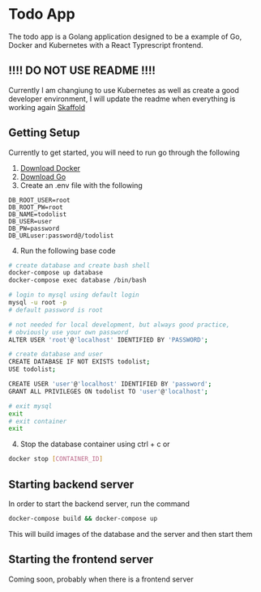 # Todo App
The todo app is a Golang application designed to be a example of Go, Docker and Kubernetes with a React Typrescript frontend.

## !!!! DO NOT USE README !!!!
Currently I am changiung to use Kubernetes as well as create a good developer environment, I will update the readme when everything is working again
[Skaffold](https://skaffold.dev/docs/)

## Getting Setup
Currently to get started, you will need to run go through the following
1. [Download Docker](https://docs.docker.com/v17.12/install/)
2. [Download Go](https://golang.org/doc/install)
3. Create an .env file with the following
```
DB_ROOT_USER=root
DB_ROOT_PW=root
DB_NAME=todolist
DB_USER=user
DB_PW=password
DB_URLuser:password@/todolist
```
4. Run the following base code
```bash
# create database and create bash shell
docker-compose up database
docker-compose exec database /bin/bash

# login to mysql using default login
mysql -u root -p
# default password is root

# not needed for local development, but always good practice,
# obviously use your own password
ALTER USER 'root'@'localhost' IDENTIFIED BY 'PASSWORD';

# create database and user
CREATE DATABASE IF NOT EXISTS todolist;
USE todolist;

CREATE USER 'user'@'localhost' IDENTIFIED BY 'password';
GRANT ALL PRIVILEGES ON todolist TO 'user'@'localhost';

# exit mysql
exit
# exit container
exit
```
4. Stop the database container using ctrl + c or
```bash
docker stop [CONTAINER_ID]
```

## Starting backend server
In order to start the backend server, run the command
```bash
docker-compose build && docker-compose up
```
This will build images of the database and the server and then start them

## Starting the frontend server
Coming soon, probably when there is a frontend server
